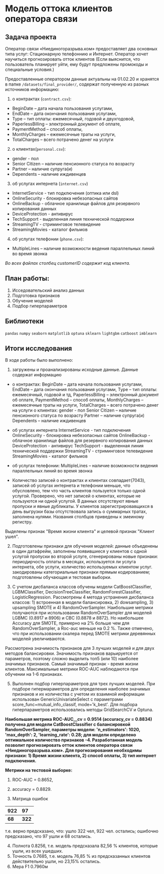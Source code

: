 # Модель оттока клиентов оператора связи 

## Задача проекта

Оператор связи «Ниединогоразрыва.ком» предоставляет два основных типа услуг: Стационарную телефоннию и Интернет. Оператор хочет научиться прогнозировать отток клиентов (Если выяснится, что пользователь планирует уйти, ему будут предложены промокоды и специальные условия.)

Предоставленные оператором данные актуальны на 01.02.20 и хранятся в папке `/datasets/final_provider/`, содержат полученную из разных источников информацию:

1. о контрактах (`contract.csv`): 
- BeginDate – дата начала пользования услугами,
- EndDate – дата окончания пользования услугами,
- Type – тип оплаты: ежемесячный, годовой и двухгодовой,
- PaperlessBilling – электронный документ об оплате,
- PaymentMethod – способ оплаты,
- MonthlyCharges – ежемесячные траты на услуги,
- TotalCharges – всего потрачено денег на услуги

2. о клиентах(`personal.csv`):
- gender - пол
- Senior Citizen – наличие пенсионного статуса по возрасту
- Partner – наличие супруга(и)
- Dependents – наличие иждивенцев

3. об услугах интернета (`internet.csv`)
- InternetService - тип подключения (оптика или dsl)
- OnlineSecurity - блокировка небезопасных сайтов
- OnlineBackup - облачное хранилище файлов для резервного копирования данных
- DeviceProtection - антивирус 
- TechSupport - выделенная линия технической поддержки
- StreamingTV - стриминговое телевидение 
- StreamingMovies - каталог фильмов

4. об услугах телефонии (`phone.csv`):
- MultipleLines – наличие возможности ведения параллельных линий во время звонка

*Во всех файлах столбец customerID содержит код клиента.*

## План работы:
1. Исседовательский анализ данных
2. Подготовка признаков
3. Обучение моделей 
4. Подбор гиперпараметров

## Библиотеки
`pandas` `numpy` `seaborn` `matplotlib` `optuna` `sklearn` `lightgbm` `catboost` `imblearn`

## Итоги исследования

В ходе работы было выполнено:

1. загружены и проанализированы исходные данные. Данные содержат информацию 
- о контрактах: BeginDate – дата начала пользования услугами, EndDate – дата окончания пользования услугами, Type – тип оплаты: ежемесячный, годовой и тд, PaperlessBilling – электронный документ об оплате, PaymentMethod – способ оплаты, MonthlyCharges – ежемесячные траты на услуги, TotalCharges – всего потрачено денег на услуги
о клиентах: gender - пол Senior Citizen – наличие пенсионного статуса по возрасту Partner – наличие супруга(и) Dependents – наличие иждивенцев

- об услугах интернета InternetService - тип подключения OnlineSecurity - блокировка небезопасных сайтов OnlineBackup - облачное хранилище файлов для резервного копирования данных DeviceProtection - антивирус TechSupport - выделенная линия технической поддержки StreamingTV - стриминговое телевидение StreamingMovies - каталог фильмов

- об услугах телефонии: MultipleLines – наличие возможности ведения параллельных линий во время звонка

- Количество записей о контрактах и клиентах совпадает(7043), записей об услугах интернета и телефонии меньше, что обусловлено, тем что часть клиентов пользуется только одной услугой. Проверено, что нет записей о клиентах, которые не пользуются ни одной услугой. В данных отсутствуют явные пропуски и явные дубликаты. У клиентов зарегистрировавщихся в день выгрузки базы отсутствовала запись о суммарных тратах, заполнена нулями. Названия столбцов приведены к змеиному регистру.

Выделены признак "Время жизни клиента" и целевой признак "Клиент ушел".

2. Подготовлены признаки для обучения моделей:
данные объеденены в один датафрейм,
заполнены появившиеся у клиентов с одной услугой пропуски во второй услуге,
сгенерированы новые признаки: периодирчость оплаты в месяцах, используется ли услуга интернета, обе услуги, количество используемых клиентом услуг.
закодированы категориальные признаки прямым кодированием;
подготовлены обучающая и тестовая выборки.

3. С учетом дисбаланса классов обучены модели CatBoostClassifier, LGBMClassifier, DecisionTreeClassifier, RandomForestClassifier, LogisticRegression.
Рассмотрены 4 метода устранения дисбаланса классов: 1) встроенная в модели балансировка, 2) dowsampling, 3) upsampling SMOTE и 4) RandomOverSampler. 
Наибольшие метрики получаются при использовании RandomOverSampler для моделей LGBMC (0.8917 и 8906) и CBC (0.8878 и 8872). Но наибольшее Accuracy для SMOTE, примерно на 2% больше чем для RandomOverSampler, а Roc-auc меньше на 0.2 %. Также отмечено, что при использовании скалера перед SMOTE метрики деревянных моделей увеличиваются. 

Рассмотрена значимость признаков для 3 лучших моделей и для двух методов балансировки. Значимость признаков варьируется от параметров, поэтому сложно выделить топ5 (или 10) наиболее значимых признаков. Самый значимый признак - время жизни клиентов. Максимальные метрики ROC-AUC наблюдаются при обучении на 1-6 признаках.

5. Выполнен подбор гиперпараметров для трех лучших моделей.
При подборе гипермараметров для определения наиболее значимых признаков и их количества с учетом их взаимной информации использован GenericUnivariateSelect с параметрами score_func=mutual_info_classif, mode='k_best'.
Для подбора гиперпараметров использовались методы GridSearchCV и Optuna.

**Наибольшая метрика ROC-AUC__cv = 0.9514 (accuracy_cv = 0.8834) получена для модели CatBoostClassifier с балансировкой RandomOverSampler, параметры модели: 'n_estimators': 1020, 'max_depth': 2, 'learning_rate': 0.28; для модели определено оптимальное количество признаков -4. Разработанная модель позволит прогнозировать отток клиентов оператора связи «Ниединогоразрыва.ком». Для прогнозирования необходимы признаки: 1) Время жизни клиента, 2) способ оплаты, 3) тип интернет подключения.** 

**Метрики на тестовой выборке:**
1. ROC-AUC = 0.8652, 
2. accuracy = 0.8829.

3. Матрица ошибок

|922|97|
|:-|:-----|
|**68**|**322**|

 т.е. верно предсказано, что: ушло 322 чел, 922 чел. остались; ошибочно предсказано, что 97 ушли и 68 остались.
 
4. Полнота 0.8256, т.е. модель предсказала 82,56 % клиентов, которые ушли, из всех ушедших. 
5. Точность 0.7685, т.е. модель 76,85 % из предсказанных клиентов действительно ушли, но 23,15% остались.
6. Мера F1 0.7960м


